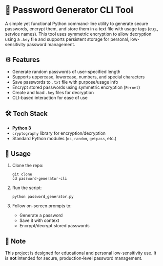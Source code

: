 # 🔐 Password Generator CLI Tool
A simple yet functional Python command-line utility to generate secure passwords, encrypt them, and store them in a text file with usage tags (e.g., service names). This tool uses symmetric encryption to allow decryption using a `.key` file and supports persistent storage for personal, low-sensitivity password management.

## ⚙️ Features
- Generate random passwords of user-specified length
- Supports uppercase, lowercase, numbers, and special characters
- Save passwords to `.txt` file with purpose/usage info
- Encrypt stored passwords using symmetric encryption (`Fernet`)
- Create and load `.key` files for decryption
- CLI-based interaction for ease of use

## 🛠 Tech Stack
- **Python 3**
- `cryptography` library for encryption/decryption
- Standard Python modules (`os`, `random`, `getpass`, etc.)


## 🚀 Usage
1. Clone the repo:
   ```
   git clone 
   cd password-generator-cli
   ```

2. Run the script:
   ```
   python password_generator.py
   ```

3. Follow on-screen prompts to:
   - Generate a password
   - Save it with context
   - Encrypt/decrypt stored passwords

## 🔐 Note
This project is designed for educational and personal low-sensitivity use. It is **not** intended for secure, production-level password management.
